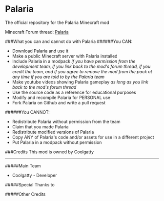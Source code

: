 Palaria
=========


The official repository for the Palaria Minecraft mod

Minecraft Forum thread: [Palaria](http://www.minecraftforum.net/forums/mapping-and-modding/minecraft-mods/1287343-discontinued-1-5-2-forge-smp-palaria-mod-v2-6-0)

###What you can and cannot do with Palaria
######You CAN:
* Download Palaria and use it
* Make a public Minecraft server with Palaria installed
* Include Palaria in a modpack _if you have permission from the development team, if you link back to the mod's forum thread, if you credit the team, and if you agree to remove the mod from the pack at any time if you are told to by the Palaria team_
* Make youtube videos showing Palaria gameplay _as long as you link back to the mod's forum thread_
* Use the source code as a reference for educational purposes
* Modify and recompile Palaria for PERSONAL use
* Fork Palaria on Github and write a pull request

######You CANNOT:
* Redistribute Palaria without permission from the team
* Claim that you made Palaria
* Redistribute modified versions of Palaria
* Copy ANY of Palaria's code and/or assets for use in a different project
* Put Palaria in a modpack without permission

###Credits
This mod is owned by Coolgatty
***
#####Main Team

* Coolgatty - Developer

#####Special Thanks to


#####Other Credits
